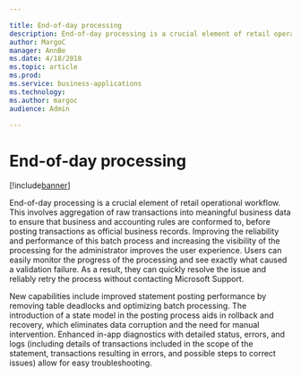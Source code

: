 ```yaml
---

title: End-of-day processing
description: End-of-day processing is a crucial element of retail operational workflow.
author: MargoC
manager: AnnBe
ms.date: 4/18/2018
ms.topic: article
ms.prod: 
ms.service: business-applications
ms.technology: 
ms.author: margoc
audience: Admin

---
```

#  End-of-day processing




[!include[banner](../../includes/banner.md)]

End-of-day processing is a crucial element of retail operational workflow. This
involves aggregation of raw transactions into meaningful business data to ensure
that business and accounting rules are conformed to, before posting transactions
as official business records. Improving the reliability and performance of this
batch process and increasing the visibility of the processing for the
administrator improves the user experience. Users can easily monitor the
progress of the processing and see exactly what caused a validation failure. As
a result, they can quickly resolve the issue and reliably retry the process
without contacting Microsoft Support.

New capabilities include improved statement posting performance by removing
table deadlocks and optimizing batch processing. The introduction of a state
model in the posting process aids in rollback and recovery, which eliminates
data corruption and the need for manual intervention. Enhanced in-app
diagnostics with detailed status, errors, and logs (including details of
transactions included in the scope of the statement, transactions resulting in
errors, and possible steps to correct issues) allow for easy troubleshooting.
